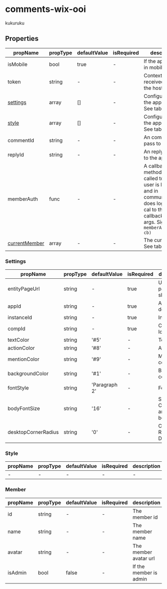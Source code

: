 # comments-wix-ooi

kukuruku
## Properties

| propName | propType | defaultValue | isRequired | description |
|----------|----------|--------------|------------|-------------|
| isMobile | bool | true | - | If the app is open in mobile |
| token | string | - | - | Context token received from the hosting app |
| [settings](#Settings) | array | [] | - | Configuration of the app Settings. See table below |
| [style](#Style) | array | [] | - | Configuration of the app Style. See table below |
| commentId | string | - | - | An comment id pass to the app |
| replyId | string | - | - | An reply id pass to the app |
| memberAuth | func | - | - | A callback method to be called to check if user is loged-in and in community. if he does loged-in, it cal to the callback with the args. Signature: `memberAuth(args, cb)` |
| [currentMember](#Member) | array | - | - | The currnet user. See table below |

### Settings

| propName | propType | defaultValue | isRequired | description |
|----------|----------|--------------|------------|-------------|
| entityPageUrl | string | - | true | URL of the page to share |
| appId | string | - | true | App definition Id |
| instanceId | string | - | true | Instance Id |
| compId | string | - | true | Component Id |
| textColor | string | '#5' | - | Text color |
| actionColor | string | '#8' | - | Action color |
| mentionColor | string | '#9' | - | Mention color |
| backgroundColor | string | '#1' | - | Background color |
| fontStyle | string | 'Paragraph 2' | - | Font style |
| bodyFontSize | string | '16' | - | Size of Comment and Reply body text |
| desktopCornerRadius | string | '0' | - | Corner Radius in Desktop |

### Style

| propName | propType | defaultValue | isRequired | description |
|----------|----------|--------------|------------|-------------|
| - | - | - | - | - |

### Member

| propName | propType | defaultValue | isRequired | description |
|----------|----------|--------------|------------|-------------|
| id | string | - | - | The member id  |
| name | string | - | - | The member name  |
| avatar | string | - | - | The member avatar url  |
| isAdmin | bool | false | - | If the member is admin |
